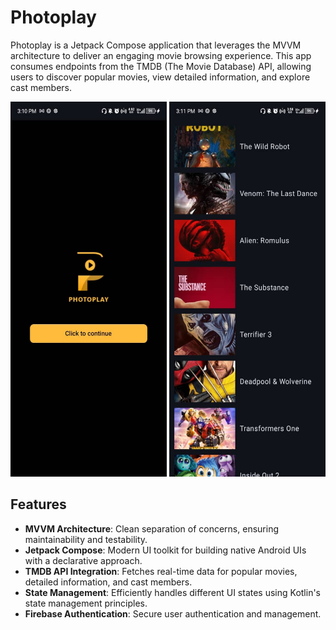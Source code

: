 # Photoplay

Photoplay is a Jetpack Compose application that leverages the MVVM architecture to deliver an engaging movie browsing experience. This app consumes endpoints from the TMDB (The Movie Database) API, allowing users to discover popular movies, view detailed information, and explore cast members.

<img src="https://github.com/marv-jav/Photoplay/blob/marv-jav-readme-patch-1/Photo_splash.jpg" alt="Photoplay Splash" width="250" height="600"/> <img src="https://github.com/marv-jav/Photoplay/blob/marv-jav-readme-patch-1/Photo_list_one.jpg" alt="Photoplay Splah" width="250" height="600"/>

## Features

- **MVVM Architecture**: Clean separation of concerns, ensuring maintainability and testability.
- **Jetpack Compose**: Modern UI toolkit for building native Android UIs with a declarative approach.
- **TMDB API Integration**: Fetches real-time data for popular movies, detailed information, and cast members.
- **State Management**: Efficiently handles different UI states using Kotlin's state management principles.
- **Firebase Authentication**: Secure user authentication and management.
